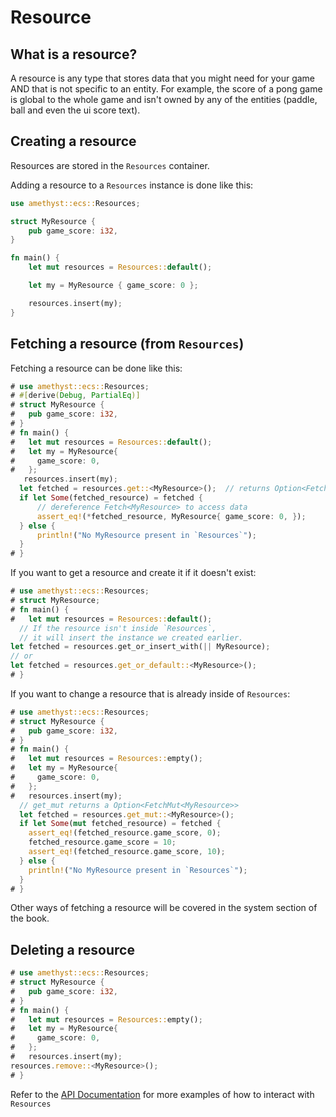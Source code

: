 # Resource

## What is a resource?

A resource is any type that stores data that you might need for your game AND that is not specific to an entity.
For example, the score of a pong game is global to the whole game and isn't owned by any of the entities (paddle, ball and even the ui score text).

## Creating a resource

Resources are stored in the `Resources` container.

Adding a resource to a `Resources` instance is done like this:

```rust
use amethyst::ecs::Resources;

struct MyResource {
    pub game_score: i32,
}

fn main() {
    let mut resources = Resources::default();

    let my = MyResource { game_score: 0 };

    resources.insert(my);
}
```

## Fetching a resource (from `Resources`)

Fetching a resource can be done like this:

```rust
# use amethyst::ecs::Resources;
# #[derive(Debug, PartialEq)]
# struct MyResource {
#   pub game_score: i32,
# }
# fn main() {
#   let mut resources = Resources::default();
#   let my = MyResource{
#     game_score: 0,
#   };
   resources.insert(my);
  let fetched = resources.get::<MyResource>();  // returns Option<Fetch<T>>
  if let Some(fetched_resource) = fetched {
      // dereference Fetch<MyResource> to access data
      assert_eq!(*fetched_resource, MyResource{ game_score: 0, });
  } else {
      println!("No MyResource present in `Resources`");
  }
# }
```

If you want to get a resource and create it if it doesn't exist:

```rust
# use amethyst::ecs::Resources;
# struct MyResource;
# fn main() {
#   let mut resources = Resources::default();
  // If the resource isn't inside `Resources`, 
  // it will insert the instance we created earlier.
let fetched = resources.get_or_insert_with(|| MyResource);
// or
let fetched = resources.get_or_default::<MyResource>();
# }
```

If you want to change a resource that is already inside of `Resources`:

```rust
# use amethyst::ecs::Resources;
# struct MyResource {
#   pub game_score: i32,
# }
# fn main() {
#   let mut resources = Resources::empty();
#   let my = MyResource{
#     game_score: 0,
#   };
#   resources.insert(my);
  // get_mut returns a Option<FetchMut<MyResource>>
  let fetched = resources.get_mut::<MyResource>();
  if let Some(mut fetched_resource) = fetched {
    assert_eq!(fetched_resource.game_score, 0);
    fetched_resource.game_score = 10;
    assert_eq!(fetched_resource.game_score, 10);
  } else {
    println!("No MyResource present in `Resources`");
  }
# }
```

Other ways of fetching a resource will be covered in the system section of the book.

## Deleting a resource

```rust
# use amethyst::ecs::Resources;
# struct MyResource {
#   pub game_score: i32,
# }
# fn main() {
#   let mut resources = Resources::empty();
#   let my = MyResource{
#     game_score: 0,
#   };
#   resources.insert(my);
resources.remove::<MyResource>();
# }
```

Refer to the [API Documentation][api] for more examples of how to interact with `Resources`

[api]: https://docs.rs/legion/0.3.1/legion/struct.Resources.html